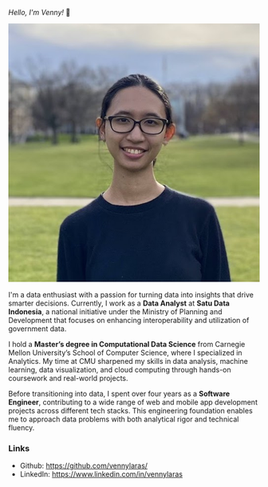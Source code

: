 *Hello, I'm Venny!* 👋

<img class="avatar" src="images/author.jpeg" alt="avatar">

I'm a data enthusiast with a passion for turning data into insights that drive smarter decisions. Currently, I work as a **Data Analyst** at **Satu Data Indonesia**, a national initiative under the Ministry of Planning and Development that focuses on enhancing interoperability and utilization of government data.

I hold a **Master’s degree in Computational Data Science** from Carnegie Mellon University’s School of Computer Science, where I specialized in Analytics. My time at CMU sharpened my skills in data analysis, machine learning, data visualization, and cloud computing through hands-on coursework and real-world projects.

Before transitioning into data, I spent over four years as a **Software Engineer**, contributing to a wide range of web and mobile app development projects across different tech stacks. This engineering foundation enables me to approach data problems with both analytical rigor and technical fluency.

### Links

- Github: https://github.com/vennylaras/
- LinkedIn: https://www.linkedin.com/in/vennylaras